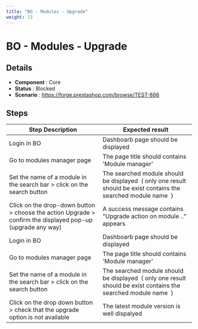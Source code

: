 ```yaml
---
title: "BO - Modules - Upgrade"
weight: 13
---
```


# BO - Modules - Upgrade
## Details
* **Component** : Core
* **Status** : Blocked
* **Scenario** : https://forge.prestashop.com/browse/TEST-886

## Steps
| Step Description | Expected result |
| ----- | ----- |
| Login in BO | Dashboarb page should be displayed |
| Go to modules manager page | The page title should contains 'Module manager' |
| Set the name of a module in the search bar > click on the search button | The searched module should be displayed  ( only one result should be exist contains the searched module name  ) |
| Click on the drop-down button > choose the action Upgrade > confirm the displayed pop-up (upgrade any way) | A success message contains "Upgrade action on module .." appears |
| Login in BO | Dashboarb page should be displayed |
| Go to modules manager page | The page title should contains 'Module manager' |
| Set the name of a module in the search bar > click on the search button | The searched module should be displayed  ( only one result should be exist contains the searched module name  ) |
| Click on the drop down button > check that the upgrade option is not available | The latest module version is well dispalyed |